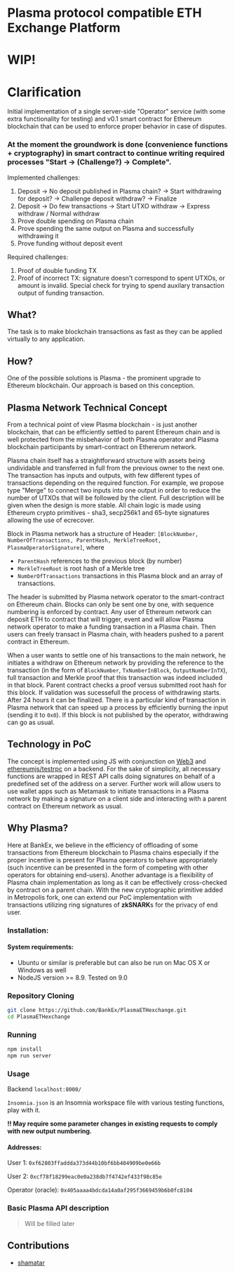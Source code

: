 # Plasma protocol compatible ETH Exchange Platform

# WIP!

# Clarification

Initial implementation of a single server-side "Operator" service (with some extra functionality for testing) and v0.1 smart contract for Ethereum blockchain that can be used to enforce proper behavior in case of disputes.

### At the moment the groundwork is done (convenience functions + cryptography) in smart contract to continue writing required processes "Start -> (Challenge?) -> Complete".

Implemented challenges:

1. Deposit -> No deposit published in Plasma chain? -> Start withdrawing for deposit? -> Challenge deposit withdraw? -> Finalize
2. Deposit -> Do few transactions -> Start UTXO withdraw -> Express withdraw / Normal withdraw 
3. Prove double spending on Plasma chain
4. Prove spending the same output on Plasma and successfully withdrawing it
5. Prove funding without deposit event

Required challenges:
1. Proof of double funding TX
2. Proof of incorrect TX: signature doesn't correspond to spent UTXOs, or amount is invalid. Special check for trying to spend auxilary transaction output of funding transaction.

## What?

The task is to make blockchain transactions as fast as they can be applied virtually to any application.

## How?

One of the possible solutions is Plasma - the prominent upgrade to Ethereum blockchain. Our approach is based on this conception.

## Plasma Network Technical Concept

From a technical point of view Plasma blockchain - is just another blockchain, that can be efficiently settled to parent Ethereum chain and is well protected from the misbehavior of both Plasma operator and Plasma blockchain participants by smart-contract on Ethererum network.

Plasma chain itself has a straightforward structure with assets being undividable and transferred in full from the previous owner to the next one. The transaction has inputs and outputs, with few different types of transactions depending on the required function. For example, we propose type "Merge" to connect two inputs into one output in order to reduce the number of UTXOs that will be followed by the client. Full description will be given when the design is more stable. All chain logic is made using Ethereum crypto primitives - sha3, secp256k1 and 65-byte signatures allowing the use of ecrecover.

Block in Plasma network has a structure of Header: ```[BlockNumber, NumberOfTransactions, ParentHash, MerkleTreeRoot, PlasmaOperatorSignature]```, where 

- `ParentHash` references to the previous block (by number)
- `MerkleTreeRoot` is root hash of a Merkle tree 
- `NumberOfTransactions` transactions in this Plasma block and an array of transactions.

The header is submitted by Plasma network operator to the smart-contract on Ethereum chain. Blocks can only be sent one by one, with sequence numbering is enforced by contract. Any user of Ethereum network can deposit ETH to contract that will trigger, event and will allow Plasma network operator to make a funding transaction in a Plasma chain. Then users can freely transact in Plasma chain, with headers pushed to a parent contract in Ethereum.

When a user wants to settle one of his transactions to the main network, he initiates a withdraw on Ethereum network by providing the reference to the transaction (in the form of `BlockNumber`, `TxNumberInBlock`, `OutputNumberInTX`), full transaction and Merkle proof that this transaction was indeed included in that block. Parent contract checks a proof versus submitted root hash for this block. If validation was sucessefull the process of withdrawing starts. After 24 hours it can be finalized. There is a particular kind of transaction in Plasma network that can speed up a process by efficiently burning the input (sending it to `0x0`). If this block is not published by the operator, withdrawing can go as usual.


## Technology in PoC

The concept is implemented using JS with conjunction on [Web3](https://github.com/ethereum/web3.js/) and [ethereumjs/testrpc](https://github.com/ethereumjs/testrpc) on a backend. For the sake of simplicity, all necessary functions are wrapped in REST API calls doing signatures on behalf of a predefined set of the address on a server. Further work will allow users to use wallet apps such as Metamask to initiate transactions in a Plasma network by making a signature on a client side and interacting with a parent contract on Ethereum network as usual.

## Why Plasma?

Here at BankEx, we believe in the efficiency of offloading of some transactions from Ethereum blockchain to Plasma chains especially if the proper incentive is present for Plasma operators to behave appropriately (such incentive can be presented in the form of competing with other operators for obtaining end-users). Another advantage is a flexibility of Plasma chain implementation as long as it can be effectively cross-checked by contract on a parent chain. With the new cryptographic primitive added in Metropolis fork, one can extend our PoC implementation with transactions utilizing ring signatures of **zkSNARK**s for the privacy of end user.

### Installation:

#### System requirements:

* Ubuntu or similar is preferable but can also be run on Mac OS X or Windows as well
* NodeJS version >= 8.9. Tested on 9.0

### Repository Cloning

```bash
git clone https://github.com/BankEx/PlasmaETHexchange.git
cd PlasmaETHexchange
```

### Running

```bash
npm install
npm run server
```

### Usage

Backend ```localhost:8000/```

`Insomnia.json` is an Insomnia workspace file with various testing functions, play with it.

**!! May require some parameter changes in existing requests to comply with new output numbering.**

#### Addresses:

User 1: `0xf62803ffaddda373d44b10bf6bb404909be0e66b`

User 2: `0xcf78f18299eac0e0a238db7f4742ef433f98c85e`

Operator (oracle): `0x405aaaa4bdcda14a0af295f3669459b6b0fc8104`

### Basic Plasma API description

> Will be filled later

## Contributions

* [shamatar](https://github.com/shamatar)

